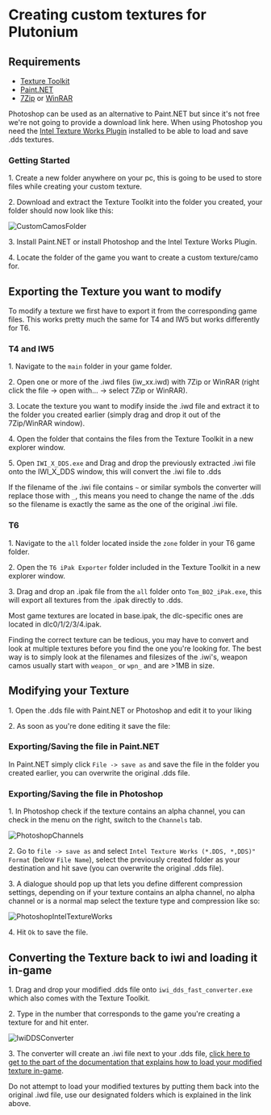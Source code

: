 # Creating custom textures for Plutonium

## Requirements

- [Texture Toolkit](https://drive.google.com/file/d/1NEEvbvLOatItpMIyWyQ9ytkk1bvgKQMD/view?usp=sharing)
- [Paint.NET](https://www.getpaint.net/download.html)
- [7Zip](https://7-zip.org/) or [WinRAR](https://www.rarlab.com/download.htm)

<Alert variant="tip">

Photoshop can be used as an alternative to Paint.NET but since it's not free we're not going to provide a download link here. When using Photoshop you need the [Intel Texture Works Plugin](https://software.intel.com/content/www/us/en/develop/articles/intel-texture-works-plugin.html) installed to be able to load and save .dds textures.

</Alert>

### Getting Started

1\. Create a new folder anywhere on your pc, this is going to be used to store files while creating your custom texture.

2\. Download and extract the Texture Toolkit into the folder you created, your folder should now look like this:

![CustomCamosFolder](https://i.imgur.com/wPdsCNN.png)

3\. Install Paint.NET or install Photoshop and the Intel Texture Works Plugin.

4\. Locate the folder of the game you want to create a custom texture/camo for.

## Exporting the Texture you want to modify

To modify a texture we first have to export it from the corresponding game files. This works pretty much the same for T4 and IW5 but works differently for T6.

### T4 and IW5

1\. Navigate to the `main` folder in your game folder.

2\. Open one or more of the .iwd files (iw_xx.iwd) with 7Zip or WinRAR (right click the file -> open with... -> select 7Zip or WinRAR).

3\. Locate the texture you want to modify inside the .iwd file and extract it to the folder you created earlier (simply drag and drop it out of the 7Zip/WinRAR window).

4\. Open the folder that contains the files from the Texture Toolkit in a new explorer window.

5\. Open `IWI_X_DDS.exe` and Drag and drop the previously extracted .iwi file onto the IWI_X_DDS window, this will convert the .iwi file to .dds

<Alert variant="warning">

If the filename of the .iwi file contains `~` or similar symbols the converter will replace those with `_`, this means you need to change the name of the .dds so the filename is exactly the same as the one of the original .iwi file.

</Alert>

### T6

1\. Navigate to the `all` folder located inside the `zone` folder in your T6 game folder.

2\. Open the `T6 iPak Exporter` folder included in the Texture Toolkit in a new explorer window.

3\. Drag and drop an .ipak file from the `all` folder onto `Tom_BO2_iPak.exe`, this will export all textures from the .ipak directly to .dds.

<Alert variant="tip">

Most game textures are located in base.ipak, the dlc-specific ones are located in dlc0/1/2/3/4.ipak.

</Alert>

<Alert variant="tip">

Finding the correct texture can be tedious, you may have to convert and look at multiple textures before you find the one you're looking for. The best way is to simply look at the filenames and filesizes of the .iwi's, weapon camos usually start with `weapon_` or `wpn_` and are >1MB in size.

</Alert>

## Modifying your Texture

1\. Open the .dds file with Paint.NET or Photoshop and edit it to your liking

2\. As soon as you're done editing it save the file:

### Exporting/Saving the file in Paint.NET

In Paint.NET simply click `File -> save as` and save the file in the folder you created earlier, you can overwrite the original .dds file.

### Exporting/Saving the file in Photoshop

1\. In Photoshop check if the texture contains an alpha channel, you can check in the menu on the right, switch to the `Channels` tab.

![PhotoshopChannels](https://i.imgur.com/XLu1OXu.png)

2\. Go to `file -> save as` and select `Intel Texture Works (*.DDS, *,DDS)" Format` (below `File Name`), select the previously created folder as your destination and hit save (you can overwrite the original .dds file).

3\. A dialogue should pop up that lets you define different compression settings, depending on if your texture contains an alpha channel, no alpha channel or is a normal map select the texture type and compression like so:

![PhotoshopIntelTextureWorks](https://i.imgur.com/pl2Yl5A.png)

4\. Hit `Ok` to save the file.

## Converting the Texture back to iwi and loading it in-game

1\. Drag and drop your modified .dds file onto `iwi_dds_fast_converter.exe` which also comes with the Texture Toolkit.

2\. Type in the number that corresponds to the game you're creating a texture for and hit enter.

![IwiDDSConverter](https://i.imgur.com/lbpMNSK.png)

3\. The converter will create an .iwi file next to your .dds file, [click here to get to the part of the documentation that explains how to load your modified texture in-game](./loading-textures.md).

<Alert variant="warning">

Do not attempt to load your modified textures by putting them back into the original .iwd file, use our designated folders which is explained in the link above.

</Alert>
